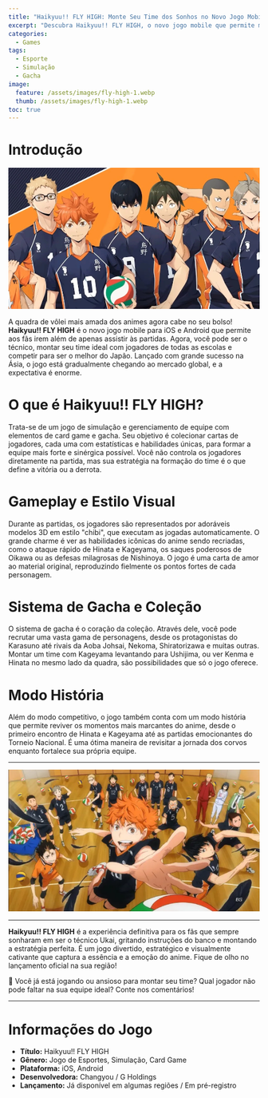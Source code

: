 ```yaml
---
title: "Haikyuu!! FLY HIGH: Monte Seu Time dos Sonhos no Novo Jogo Mobile!"
excerpt: "Descubra Haikyuu!! FLY HIGH, o novo jogo mobile que permite montar seu time ideal de vôlei, com personagens icônicos e partidas emocionantes em estilo chibi 3D."
categories:
  - Games
tags:
  - Esporte
  - Simulação
  - Gacha
image:
  feature: /assets/images/fly-high-1.webp
  thumb: /assets/images/fly-high-1.webp
toc: true
---
```


# Introdução

![Arte promocional do jogo Haikyuu!! FLY HIGH, mostrando os personagens em seu estilo de arte do jogo.](/assets/images/fly-high-1.webp)

A quadra de vôlei mais amada dos animes agora cabe no seu bolso! **Haikyuu!! FLY HIGH** é o novo jogo mobile para iOS e Android que permite aos fãs irem além de apenas assistir às partidas. Agora, você pode ser o técnico, montar seu time ideal com jogadores de todas as escolas e competir para ser o melhor do Japão. Lançado com grande sucesso na Ásia, o jogo está gradualmente chegando ao mercado global, e a expectativa é enorme.

# O que é Haikyuu!! FLY HIGH?

Trata-se de um jogo de simulação e gerenciamento de equipe com elementos de card game e gacha. Seu objetivo é colecionar cartas de jogadores, cada uma com estatísticas e habilidades únicas, para formar a equipe mais forte e sinérgica possível. Você não controla os jogadores diretamente na partida, mas sua estratégia na formação do time é o que define a vitória ou a derrota.

# Gameplay e Estilo Visual

Durante as partidas, os jogadores são representados por adoráveis modelos 3D em estilo "chibi", que executam as jogadas automaticamente. O grande charme é ver as habilidades icônicas do anime sendo recriadas, como o ataque rápido de Hinata e Kageyama, os saques poderosos de Oikawa ou as defesas milagrosas de Nishinoya. O jogo é uma carta de amor ao material original, reproduzindo fielmente os pontos fortes de cada personagem.

# Sistema de Gacha e Coleção

O sistema de gacha é o coração da coleção. Através dele, você pode recrutar uma vasta gama de personagens, desde os protagonistas do Karasuno até rivais da Aoba Johsai, Nekoma, Shiratorizawa e muitas outras. Montar um time com Kageyama levantando para Ushijima, ou ver Kenma e Hinata no mesmo lado da quadra, são possibilidades que só o jogo oferece.

# Modo História

Além do modo competitivo, o jogo também conta com um modo história que permite reviver os momentos mais marcantes do anime, desde o primeiro encontro de Hinata e Kageyama até as partidas emocionantes do Torneio Nacional. É uma ótima maneira de revisitar a jornada dos corvos enquanto fortalece sua própria equipe.

---

![Gameplay do Haikyuu!! FLY HIGH, mostrando a partida com os personagens em modelo chibi 3D.](/assets/images/fly-high-2.webp)

---

**Haikyuu!! FLY HIGH** é a experiência definitiva para os fãs que sempre sonharam em ser o técnico Ukai, gritando instruções do banco e montando a estratégia perfeita. É um jogo divertido, estratégico e visualmente cativante que captura a essência e a emoção do anime. Fique de olho no lançamento oficial na sua região!

📱 Você já está jogando ou ansioso para montar seu time? Qual jogador não pode faltar na sua equipe ideal? Conte nos comentários!

---

# Informações do Jogo

- **Título:** Haikyuu!! FLY HIGH  
- **Gênero:** Jogo de Esportes, Simulação, Card Game  
- **Plataforma:** iOS, Android  
- **Desenvolvedora:** Changyou / G Holdings  
- **Lançamento:** Já disponível em algumas regiões / Em pré-registro  
